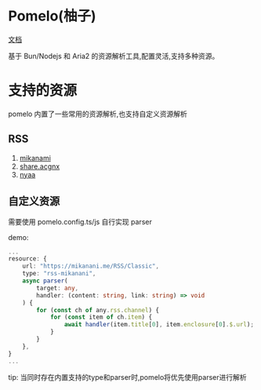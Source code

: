 # Pomelo(柚子)

[文档](https://pomelo.pages.dev/)

基于 Bun/Nodejs 和 Aria2 的资源解析工具,配置灵活,支持多种资源。

# 支持的资源

pomelo 内置了一些常用的资源解析,也支持自定义资源解析

## RSS

1. [mikanami](https://mikanani.me/)
2. [share.acgnx](https://share.acgnx.se/)
3. [nyaa](https://nyaa.si/)

## 自定义资源

需要使用 pomelo.config.ts/js 自行实现 parser

demo:

```ts
...
resource: {
    url: "https://mikanani.me/RSS/Classic",
    type: "rss-mikanani",
    async parser(
        target: any,
        handler: (content: string, link: string) => void
    ) {
        for (const ch of any.rss.channel) {
            for (const item of ch.item) {
                await handler(item.title[0], item.enclosure[0].$.url);
            }
        }
    },
}
...
```

tip: 当同时存在内置支持的type和parser时,pomelo将优先使用parser进行解析


